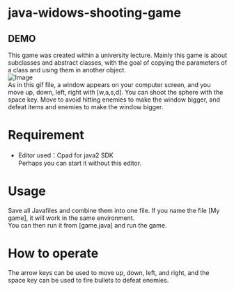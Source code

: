 # java-widows-shooting-game
## DEMO
This game was created within a university lecture. Mainly this game is about subclasses and abstract classes, with the goal of copying the parameters of a class and using them in another object.  
![Image](https://github.com/user-attachments/assets/8e4740df-7188-4809-a411-9d1a52adf281)  
As in this gif file, a window appears on your computer screen, and you move up, down, left, right with [w,a,s,d].
You can shoot the sphere with the space key. Move to avoid hitting enemies to make the window bigger, and defeat items and enemies to make the window bigger.
# Requirement
* Editor used：Cpad for java2 SDK  
Perhaps you can start it without this editor.
# Usage
Save all Javafiles and combine them into one file. If you name the file [My game], it will work in the same environment.  
You can then run it from [game.java] and run the game.
# How to operate
The arrow keys can be used to move up, down, left, and right, and the space key can be used to fire bullets to defeat enemies.
